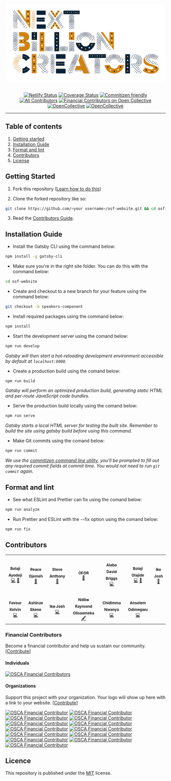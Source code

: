 <div align="center"  style="margin-bottom:30px">
  <img src="/static/NXTBC.png" alt="Logo" width='500px' height='auto'/>
</div>

<div align="center">

[![Netlify Status](https://api.netlify.com/api/v1/badges/41ea43c2-911b-4892-a6ad-002a35ee76c2/deploy-status)](https://app.netlify.com/sites/osca-festival/deploys) [![Coverage Status](https://coveralls.io/repos/github/oscafrica/osf-website/badge.svg?branch=master)](https://coveralls.io/github/oscafrica/osf-website?branch=master) [![Commitizen friendly](https://img.shields.io/badge/commitizen-friendly-brightgreen.svg)](http://commitizen.github.io/cz-cli/) [![All Contributors](https://img.shields.io/badge/all_contributors-13-orange.svg?style=flat-square)](#contributors) [![Financial Contributors on Open Collective](https://opencollective.com/osca/all/badge.svg?label=financial+contributors)](https://opencollective.com/osca) [![OpenCollective](https://opencollective.com/osca/backers/badge.svg)](#backers) [![OpenCollective](https://opencollective.com/osca/sponsors/badge.svg)](#sponsors)

</div>

---

## Table of contents

1. [Getting started](#getting-started)
2. [Installation Guide](#installation-guide)
3. [Format and lint](#format-and-lint)
4. [Contributors](#contributors)
5. [License](#licence)

## Getting Started

1. Fork this repository ([Learn how to do this](https://help.github.com/articles/fork-a-repo/))

2. Clone the forked repository like so:

```sh
git clone https://github.com/<your username>/osf-website.git && cd osf-website
```

3. Read the [Contributors Guide](https://github.com/oscommunityafrica/osf-website/blob/master/CONTRIBUTING.md).

## Installation Guide

- Install the Gatsby CLI using the command below:

```sh
npm install -g gatsby-cli
```

- Make sure you're in the right site folder. You can do this with the command below:

```sh
cd osf-website
```

- Create and checkout to a new branch for your feature using the command below:

```sh
git checkout -b speakers-component
```

- Install required packages using the command below:

```sh
npm install
```

- Start the development server using the comand below:

```sh
npm run develop
```

_Gatsby will then start a hot-reloading development environment accessible by default at `localhost:8000`._

- Create a production build using the comand below:

```sh
npm run build
```

_Gatsby will perform an optimized production build, generating static HTML and per-route JavaScript code bundles._

- Serve the production build locally using the comand below:

```sh
npm run serve
```

_Gatsby starts a local HTML server for testing the built site. Remember to build the site using gatsby build before using this command._

- Make Git commits using the comand below:

```sh
npm run commit
```

_We use the [commitizen command line utility](https://github.com/commitizen/cz-cli), you'll be prompted to fill out any required commit fields at commit time. You would not need to run `git commit` again._

## Format and lint

- See what ESLint and Prettier can fix using the comand below:

```sh
npm run analyze
```

- Run Prettier and ESLint with the --fix option using the comand below:

```sh
npm run fix
```

## Contributors

<!-- ALL-CONTRIBUTORS-LIST:START - Do not remove or modify this section -->
<!-- prettier-ignore-start -->
<!-- markdownlint-disable -->
<table>
  <tr>
    <td align="center"><a href="https://bolajiayodeji.com"><img src="https://avatars2.githubusercontent.com/u/30334776?v=4?s=100" width="100px;" alt=""/><br /><sub><b>Bolaji Ayodeji</b></sub></a><br /><a href="https://github.com/oscafrica/osf-website/commits?author=BolajiAyodeji" title="Code">💻</a> <a href="https://github.com/oscafrica/osf-website/commits?author=BolajiAyodeji" title="Documentation">📖</a></td>
    <td align="center"><a href="https://github.com/perriefidelis"><img src="https://avatars1.githubusercontent.com/u/30669761?v=4?s=100" width="100px;" alt=""/><br /><sub><b>Peace Ojemeh</b></sub></a><br /><a href="#design-perriefidelis" title="Design">🎨</a></td>
    <td align="center"><a href="http:// http://steve-anthony.com/"><img src="https://avatars1.githubusercontent.com/u/45064217?v=4?s=100" width="100px;" alt=""/><br /><sub><b>Steve Anthony</b></sub></a><br /><a href="#design-mrstevea" title="Design">🎨</a></td>
    <td align="center"><a href="https://github.com/legendaryofor"><img src="https://avatars2.githubusercontent.com/u/56217883?v=4?s=100" width="100px;" alt=""/><br /><sub><b>OFOR</b></sub></a><br /><a href="#design-legendaryofor" title="Design">🎨</a></td>
    <td align="center"><a href="https://github.com/alabobriggs"><img src="https://avatars3.githubusercontent.com/u/38571291?v=4?s=100" width="100px;" alt=""/><br /><sub><b>Alabo David Briggs</b></sub></a><br /><a href="https://github.com/oscafrica/osf-website/commits?author=alabobriggs" title="Code">💻</a></td>
    <td align="center"><a href="https://www.patreon.com/cooproton"><img src="https://avatars0.githubusercontent.com/u/25608335?v=4?s=100" width="100px;" alt=""/><br /><sub><b>Bolaji Olajide</b></sub></a><br /><a href="https://github.com/oscafrica/osf-website/commits?author=BolajiOlajide" title="Code">💻</a> <a href="https://github.com/oscafrica/osf-website/commits?author=BolajiOlajide" title="Documentation">📖</a></td>
    <td align="center"><a href="https://johs.dev"><img src="https://avatars0.githubusercontent.com/u/29008971?v=4?s=100" width="100px;" alt=""/><br /><sub><b>Ike Josh</b></sub></a><br /><a href="https://github.com/oscafrica/osf-website/commits?author=NotJohs" title="Documentation">📖</a></td>
  </tr>
  <tr>
    <td align="center"><a href="https://github.com/fakela"><img src="https://avatars2.githubusercontent.com/u/39309699?v=4?s=100" width="100px;" alt=""/><br /><sub><b>Favour Kelvin</b></sub></a><br /><a href="https://github.com/oscafrica/osf-website/commits?author=fakela" title="Code">💻</a></td>
    <td align="center"><a href="https://twitter.com/ashinzekene"><img src="https://avatars2.githubusercontent.com/u/20991583?v=4?s=100" width="100px;" alt=""/><br /><sub><b>Ashinze Ekene</b></sub></a><br /><a href="https://github.com/oscafrica/osf-website/commits?author=ashinzekene" title="Code">💻</a></td>
    <td align="center"><a href="https://github.com/joshikeno"><img src="https://avatars0.githubusercontent.com/u/29008971?v=4?s=100" width="100px;" alt=""/><br /><sub><b>Ike Josh</b></sub></a><br /><a href="https://github.com/oscafrica/osf-website/commits?author=joshikeno" title="Code">💻</a></td>
    <td align="center"><a href="https://github.com/NdibeRaymond"><img src="https://avatars2.githubusercontent.com/u/40905613?v=4?s=100" width="100px;" alt=""/><br /><sub><b>Ndibe Raymond Olisaemeka</b></sub></a><br /><a href="#content-NdibeRaymond" title="Content">🖋</a></td>
    <td align="center"><a href="https://my-portfolio-bbfdb.firebaseapp.com/"><img src="https://avatars.githubusercontent.com/u/29598114?v=4?s=100" width="100px;" alt=""/><br /><sub><b>Chidimma Nwanya</b></sub></a><br /><a href="https://github.com/oscafrica/osf-website/commits?author=Scentjuls" title="Code">💻</a></td>
    <td align="center"><a href="https://anselem-portfolio.netlify.app/"><img src="https://avatars.githubusercontent.com/u/43995830?v=4?s=100" width="100px;" alt=""/><br /><sub><b>Anselem Odimegwu</b></sub></a><br /><a href="https://github.com/oscafrica/osf-website/commits?author=AnselemOdims" title="Code">💻</a></td>
  </tr>
</table>

<!-- markdownlint-restore -->
<!-- prettier-ignore-end -->

<!-- ALL-CONTRIBUTORS-LIST:END -->

### Financial Contributors

Become a financial contributor and help us sustain our community. [[Contribute](https://opencollective.com/osca/contribute)]

#### Individuals

[![OSCA Financial Contributors](https://opencollective.com/osca/individuals.svg?width=890)](https://opencollective.com/osca)

#### Organizations

Support this project with your organization. Your logo will show up here with a link to your website. [[Contribute](https://opencollective.com/osca/contribute)]

[![OSCA Financial Contributor](https://opencollective.com/osca/organization/0/avatar.svg)](https://opencollective.com/osca/organization/0/website)
[![OSCA Financial Contributor](https://opencollective.com/osca/organization/1/avatar.svg)](https://opencollective.com/osca/organization/1/website)
[![OSCA Financial Contributor](https://opencollective.com/osca/organization/2/avatar.svg)](https://opencollective.com/osca/organization/2/website)
[![OSCA Financial Contributor](https://opencollective.com/osca/organization/3/avatar.svg)](https://opencollective.com/osca/organization/3/website)
[![OSCA Financial Contributor](https://opencollective.com/osca/organization/4/avatar.svg)](https://opencollective.com/osca/organization/4/website)
[![OSCA Financial Contributor](https://opencollective.com/osca/organization/5/avatar.svg)](https://opencollective.com/osca/organization/5/website)
[![OSCA Financial Contributor](https://opencollective.com/osca/organization/6/avatar.svg)](https://opencollective.com/osca/organization/6/website)
[![OSCA Financial Contributor](https://opencollective.com/osca/organization/7/avatar.svg)](https://opencollective.com/osca/organization/7/website)
[![OSCA Financial Contributor](https://opencollective.com/osca/organization/8/avatar.svg)](https://opencollective.com/osca/organization/8/website)
[![OSCA Financial Contributor](https://opencollective.com/osca/organization/9/avatar.svg)](https://opencollective.com/osca/organization/9/website)
[![OSCA Financial Contributor](https://opencollective.com/osca/organization/10/avatar.svg)](https://opencollective.com/osca/organization/10/website)
[![OSCA Financial Contributor](https://opencollective.com/osca/organization/11/avatar.svg)](https://opencollective.com/osca/organization/11/website)
[![OSCA Financial Contributor](https://opencollective.com/osca/organization/12/avatar.svg)](https://opencollective.com/osca/organization/12/website)

## Licence

This repository is published under the [MIT](LICENSE) license.
